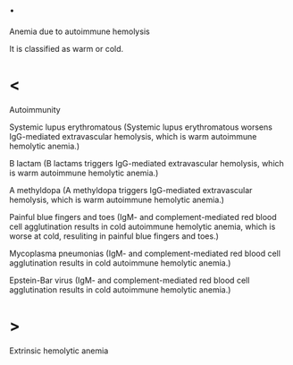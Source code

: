# .

Anemia due to autoimmune hemolysis

It is classified as warm or cold.

# <

Autoimmunity

Systemic lupus erythromatous (Systemic lupus erythromatous worsens IgG-mediated extravascular hemolysis, which is warm autoimmune hemolytic anemia.)

B lactam (B lactams triggers IgG-mediated extravascular hemolysis, which is warm autoimmune hemolytic anemia.)

A methyldopa (A methyldopa triggers IgG-mediated extravascular hemolysis, which is warm autoimmune hemolytic anemia.)

Painful blue fingers and toes (IgM- and complement-mediated red blood cell agglutination results in cold autoimmune hemolytic anemia, which is worse at cold, resuliting in painful blue fingers and toes.)

Mycoplasma pneumonias (IgM- and complement-mediated red blood cell agglutination results in cold autoimmune hemolytic anemia.)

Epstein-Bar virus (IgM- and complement-mediated red blood cell agglutination results in cold autoimmune hemolytic anemia.)

# >

Extrinsic hemolytic anemia
